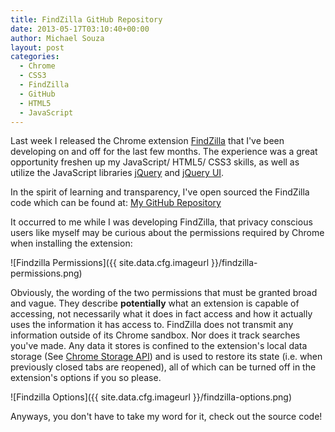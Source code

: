 ```yaml
---
title: FindZilla GitHub Repository
date: 2013-05-17T03:10:40+00:00
author: Michael Souza
layout: post
categories:
  - Chrome
  - CSS3
  - FindZilla
  - GitHub
  - HTML5
  - JavaScript
---
```

Last week I released the Chrome extension [FindZilla](https://chrome.google.com/webstore/detail/findzilla/aiandhcaoopdebbehlfhpcolegndplgo?hl=en&gl=US "FindZilla") that I've been developing on and off for the last few months. The experience was a great opportunity freshen up my JavaScript/ HTML5/ CSS3 skills, as well as utilize the JavaScript libraries [jQuery](http://jquery.com/ "jQuery") and [jQuery UI](http://jqueryui.com/ "jQuery UI").

In the spirit of learning and transparency, I've open sourced the FindZilla code which can be found at: [My GitHub Repository](https://github.com/MikeSouza/FindZilla "FindZilla GitHub Repository")

It occurred to me while I was developing FindZilla, that privacy conscious users like myself may be curious about the permissions required by Chrome when installing the extension:

![Findzilla Permissions]({{ site.data.cfg.imageurl }}/findzilla-permissions.png)

Obviously, the wording of the two permissions that must be granted broad and vague. They describe **potentially** what an extension is capable of accessing, not necessarily what it does in fact access and how it actually uses the information it has access to. FindZilla does not transmit any information outside of its Chrome sandbox. Nor does it track searches you've made. Any data it stores is confined to the extension's local data storage (See [Chrome Storage API](https://developer.chrome.com/extensions/storage.html#apiReference)) and is used to restore its state (i.e. when previously closed tabs are reopened), all of which can be turned off in the extension's options if you so please.

![Findzilla Options]({{ site.data.cfg.imageurl }}/findzilla-options.png)

Anyways, you don't have to take my word for it, check out the source code!